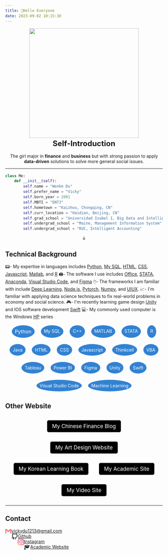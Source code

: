 ```yaml
---
title: 👋Hello Everyone
date: 2023-09-02 10:15:38
---
```


<style>
.shake-image:hover {
  animation: shake 2s; /* 增加动画持续时间 */
  animation-iteration-count: infinite;
}

@keyframes shake {
  0% { transform: translate(2px, 2px) rotate(0deg); }
  10% { transform: translate(-2px, -4px) rotate(-2deg); }
  20% { transform: translate(-4px, 0px) rotate(2deg); }
  30% { transform: translate(4px, 4px) rotate(0deg); }
  40% { transform: translate(2px, -2px) rotate(2deg); }
  50% { transform: translate(-2px, 4px) rotate(-2deg); }
  60% { transform: translate(-4px, 2px) rotate(0deg); }
  70% { transform: translate(4px, 2px) rotate(-2deg); }
  80% { transform: translate(-2px, -2px) rotate(2deg); }
  90% { transform: translate(2px, 4px) rotate(0deg); }
  100% { transform: translate(2px, -4px) rotate(-2deg); }
}
.button-container {
  text-align: center; /* Center aligns the contents */
}

.button {
  background-color: black;
  border: 1px solid transparent;
  text-align: center;
  border-radius: 5px;
  padding: 8px 15px;
  display: inline-block;
  font-size: 17px;
  color: white !important;
  text-decoration: none;
  margin: 15px; /* Increased margin */
}

.button:hover {
        background-color: rgba(0, 100, 200, 0.8);
        color: white;
    }

    .bubble-container {
        display: flex;
        flex-wrap: wrap;
        justify-content: center;
        gap: 10px;
        text-align: left; /* Changed from center to left */
    }

    .bubble {
        display: inline-block;
        padding: 10px;
        margin: 5px;
        border-radius: 50%;
        background-color: rgba(0, 100, 200, 0.8);
        color: white; /* Changed from black to white */
        text-decoration: none;
        font-size: 14px;
        transition: transform 0.3s;
    }
    .bubble:hover {
        transform: scale(1.2);
        animation: shake 1s;
    }
    /* You can add specific styles for each bubble to vary their sizes */
    #python {
        font-size: 16px; /* Larger font size for larger bubble */
    }
</style>
<script>
  document.querySelectorAll('.bubble').forEach(bubble => {
      bubble.addEventListener('mouseenter', () => {
          bubble.classList.add('shake');
      });
      bubble.addEventListener('mouseleave', () => {
          bubble.classList.remove('shake');
      });
  });
</script>

<div align=center>
  <img src="https://s2.loli.net/2024/01/12/MhqePj7W8pO3Jm5.png" width = "350" height = "350" class="shake-image"/>  
  <br>
  <strong><font size=5>Self-Introduction</font></strong>
  <br>
</div>

<br>

<div align=center>
The girl major in <strong>finance</strong> and <strong>business</strong> but with strong passion 
to apply <strong>data-driven</strong> solutions to solve more general social issues.
</div>


***


```python
class Me:
    def __init__(self):
        self.name = "Wenke Du"
        self.prefer_name = "Vicky"
        self.born_year = 2001
        self.MBTI = "ENTJ"
        self.hometown = "Kaizhou, Chongqing, CN"
        self.curr_location = "Haidian, Beijing, CN"
        self.grad_school = "Universidad Isabel I, Big Data and Intelligence"
        self.undergrad_school = "Maine, Management Information System"
        self.undergrad_school = "RUC, Intelligent Accounting"
```
<p align="center">&#8595;</p>

## Technical Background
📟- My expertise in languages includes [Python](https://www.w3schools.com/python/), [My SQL](https://www.mysql.com/), [HTML](https://www.w3schools.com/html/), [CSS](https://www.w3schools.com/Css/), [Javascript](https://www.w3schools.com/js/DEFAULT.asp), [Matlab](https://www.mathworks.com/products/matlab.html), and [R](https://www.rstudio.com/categories/rstudio-ide/)
🖨️- The software I use includes [Office](https://www.office.com/), [STATA](https://www.stata.com/), [Anaconda](https://www.anaconda.com/), [Visual Studio Code](https://code.visualstudio.com/), and [Figma](https://www.figma.com/file/Tdf7OnEMmbOljZPTxINAOB/Social-Media-Ui-KIT?type=design&node-id=14804%3A4364&mode=design&t=q6iCQUZ0eeZdljTU-1)
🖱️- The frameworks I am familiar with include [Deep Learning](https://en.wikipedia.org/wiki/Deep_learning), [Node.js](https://nodejs.org/en), [Pytorch](https://pytorch.org/), [Numpy](https://numpy.org/), and [UIUX](https://www.figma.com/file/Tdf7OnEMmbOljZPTxINAOB/Social-Media-Ui-KIT?type=design&node-id=14804%3A4364&mode=design&t=q6iCQUZ0eeZdljTU-1).
📈- I'm familiar with applying data science techniques to fix real-world problems in economy and social science.
🎮- I'm recently learning game design [Unity](https://unity.com/) and IOS software development [Swift](https://en.wikipedia.org/wiki/Swift_(programming_language))
💻- My commonly used computer is the Windows [HP](https://www.hp.com/ca-en/home.html) series


<!DOCTYPE html>
<html>
<head>
    <title>Interactive Bubbles</title>
    <link rel="stylesheet" type="text/css" href="style.css">
</head>
<body>
    <div class="bubble-container">
        <a href="/2023/09/11/Project/Economy/Automation-and-Cryptocurrency/Quantitative-Portfolio-Trading/index.html#python-section" class="bubble" id="python">Python</a>
        <a href="/2023/09/11/Project/Design/System-Design/index.html#my-sql-section" class="bubble" id="my-sql">My SQL</a>        
        <a href="/2023/09/11/Project/Economy/Automation-and-Cryptocurrency/Decentralized-Cryptocurrency-Exchange/index.html#c++-section" class="bubble" id="c++">C++</a>
        <a href="/2023/09/11/Project/Economy/Automation-and-Cryptocurrency/Derivative-Mathematical-Pricing/index.html#matlab-section" class="bubble" id="matlab">MATLAB</a>
        <a href="/2023/09/11/Project/Social-Science/General-Application/index.html#stata-section" class="bubble" id="stata">STATA</a>        
        <a href="/2023/09/11/Project/Social-Science/Machine-Learning/Text-Analysis/index.html#r-section" class="bubble" id="r">R</a>     
        <a href="/2023/09/11/Project/Design/System-Design/index.html#java-section" class="bubble" id="java">Java</a>
        <a href="/2023/09/11/Project/Design/Educational-Game/index.html#html-section" class="bubble" id="html">HTML</a>        
        <a href="/2023/09/11/Project/Design/Art-Design/index.html#css-section" class="bubble" id="css">CSS</a>
        <a href="/2023/09/11/Note/Web-Development/index.html#javascript-section" class="bubble" id="javascript">Javascript</a>
        <a href="/2023/09/11/Project/Economy/Business-Visualization/index.html#thinkcell-section" class="bubble" id="thinkcell">Thinkcell</a>        
        <a href="/2023/09/11/Project/Economy/Automation-and-Cryptocurrency/Quantitative-Portfolio-Trading/index.html#vba-section" class="bubble" id="vba">VBA</a>   
        <a href="/2023/09/11/Project/Economy/Business-Visualization/index.html#tableau-section" class="bubble" id="tableau">Tableau</a>
        <a href="/2023/09/11/Project/Economy/Business-Visualization/index.html#power-bi-section" class="bubble" id="power-bi">Power BI</a>        
        <a href="/2023/09/11/Project/Design/Educational-Game/index.html#figma-section" class="bubble" id="figma">Figma</a>
        <a href="/2023/09/11/Project/Design/Educational-Game/index.html#unity-section" class="bubble" id="unity">Unity</a>
        <a href="/2023/09/11/Interview/CS-Tutorial/index.html#swfit-section" class="bubble" id="swift">Swift</a>        
        <a href="/2023/09/11/Post/Young/index.html#visual-studio-code-section" class="bubble" id="visual-studio-code">Visual Studio Code</a>     
        <a href="/2023/09/11/Project/Social-Science/Machine-Learning/Music-Genre-Classification/index.html#machine-learning-section" class="bubble" id="machine-learning">Machine Learning</a>
    </div>
    <script src="script.js"></script>
</body>
</html>

## Other Website


<div class="button-container">
  <a href="https://vicky-post-site.vercel.app/" class="button">My Chinese Finance Blog</a>
  <a href="https://jekyll-typing-artist.vercel.app/" class="button">My Art Design Website</a>
  <a href="https://korean-book.netlify.app" class="button">My Korean Learning Book</a>
  <a href="https://viiiikedy-academy.vercel.app/" class="button">My Academic Site</a>
  <a href="https://vicky-youtube-video.netlify.app" class="button">My Video Site</a>
</div>

***
## Contact

<html>
    <head>
        <title>Contact</title>
    </head>
    <body>
        <img src="/picture/mail.png" width="20" height="20" style="float: left;"/>
        <a href="mailto:vickydu1213@gmail.com">vickydu1213@gmail.com</a>
        <br/>
        <img src="/picture/github.png" width="20" height="20" style="float: left;"/>
        <a href="https://github.com/Viiiikedy">Github</a>
        <br/>
        <img src="/picture/ins.png" width="20" height="20" style="float: left;"/>
        <a href="https://www.instagram.com/viii.iiicky/">Instagram</a>
        <br/>
        <img src="/picture/bachelor-cap.png" width="20" height="20" style="float: left;"/>
        <a href="https://viiiikedy-academy.vercel.app/">Academic Website</a>
    </body>
</html>
